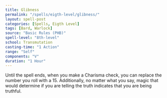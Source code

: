 ```yaml
---
title: Glibness
permalink: "/spells/eigth-level/glibness/"
layout: spell-post
categories: [Spells, Eigth Level]
tags: [Bard, Warlock]
source: "Basic Rules (PHB)"
spell-level: "8th-level"
school: Transmutation
casting-time: "1 Action"
range: "Self"
components: "V"
duration: "1 Hour"
---
```


Until the spell ends, when you make a Charisma check, you can replace the number you roll with a 15. Additionally, no matter what you say, magic that would determine if you are telling the truth indicates that you are being truthful.